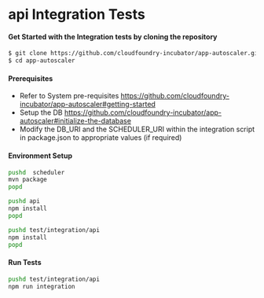 # api Integration Tests

#### Get Started with the Integration tests by cloning the repository
```sh
$ git clone https://github.com/cloudfoundry-incubator/app-autoscaler.git
$ cd app-autoscaler
```

#### Prerequisites
* Refer to System pre-requisites https://github.com/cloudfoundry-incubator/app-autoscaler#getting-started
* Setup the DB https://github.com/cloudfoundry-incubator/app-autoscaler#initialize-the-database
* Modify the DB_URI and the SCHEDULER_URI within the integration script in package.json to appropriate values (if required)

#### Environment Setup


```sh
pushd  scheduler
mvn package
popd

pushd api
npm install
popd

pushd test/integration/api
npm install
popd
```

#### Run Tests

```sh
pushd test/integration/api
npm run integration
```